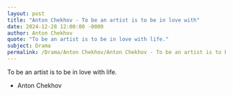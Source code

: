 ```yaml
---
layout: post
title: "Anton Chekhov - To be an artist is to be in love with"
date: 2024-12-28 12:00:00 -0000
author: Anton Chekhov
quote: "To be an artist is to be in love with life."
subject: Drama
permalink: /Drama/Anton Chekhov/Anton Chekhov - To be an artist is to be in love with
---
```


To be an artist is to be in love with life.

- Anton Chekhov
